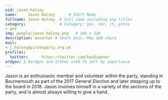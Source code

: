 ```yaml
---
uid: jason.halsey
name:     Jason Halsey  	# Short Name
fullname: Jason Halsey 	# Full name including any titles
category:               # Category: gov, nec, it, press
- gov
img: people/jason-halsey.png   # 165 x 220
description: Governor # Short desc. Max 160 chars
mail:
- j.halsey@pirateparty.org.uk
profiles:
  twitter: 		https://twitter.com/headopener
ordgov: 2 #ordgov and ordnec used to sort by importance
---
```


Jason is an enthusiastic member and volunteer within the party, standing in Bournemouth as part of the 2017 General Election and later stepping up to the board in 2018. Jason involves himself in a variety of the sections of the party, and is almost always willing to give a hand.